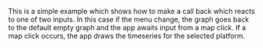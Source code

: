 This is a simple example which shows how to make a call back which reacts to one of two inputs. In this case if the menu change, the graph goes back to the default empty graph and the app awaits input from a map click. If a map click occurs, the app draws the timeseries for the selected platform.
